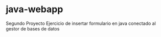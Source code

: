 # java-webapp
Segundo Proyecto
Ejercicio de insertar formulario en java conectado al gestor de bases de datos
